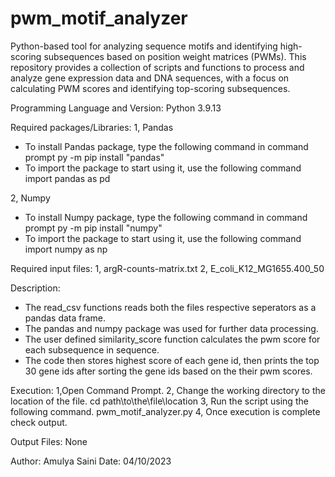 # pwm_motif_analyzer
Python-based tool for analyzing sequence motifs and identifying high-scoring subsequences based on position weight matrices (PWMs). This repository provides a collection of scripts and functions to process and analyze gene expression data and DNA sequences, with a focus on calculating PWM scores and identifying top-scoring subsequences.


Programming Language and Version: Python 3.9.13

Required packages/Libraries: 
1, Pandas
- To install Pandas package, type the following command in command prompt
	py -m pip install "pandas"
- To import the package to start using it, use the following command
	import pandas as pd

2, Numpy
- To install Numpy package, type the following command in command prompt
	py -m pip install "numpy"
- To import the package to start using it, use the following command
	import numpy as np

Required input files:
1, argR-counts-matrix.txt 
2, E_coli_K12_MG1655.400_50
 
Description: 
- The read_csv functions reads both the files respective seperators as a pandas data frame.
- The pandas and numpy package was used for further data processing.
- The user defined similarity_score function calculates the pwm score for each subsequence in sequence.
- The code then stores highest score of each gene id, then prints the top 30 gene ids after sorting the gene ids based on the their pwm scores. 

Execution: 
1,Open Command Prompt.
2, Change the working directory to the location of the file.
	cd path\to\the\file\location
3, Run the script using the following command.
	pwm_motif_analyzer.py
4, Once execution is complete check output.
	
Output Files:
None

Author: Amulya Saini
Date: 04/10/2023
